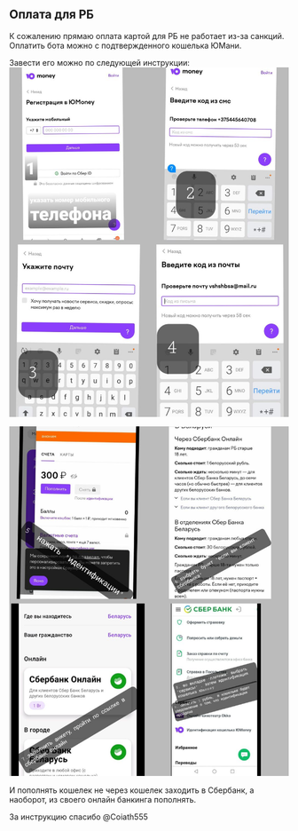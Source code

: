 ## Оплата для РБ
К сожалению прямаю оплата картой для РБ не работает из-за санкций.  
Оплатить бота можно с подтвержденного кошелька ЮМани. 
  
Завести его можно по следующей инструкции:  
![payment1](img/payment/1.jpg)

![payment2](img/payment/2.jpg)

И пополнять кошелек не через кошелек заходить в Сбербанк,  а наоборот,  из своего онлайн банкинга пополнять.

За инструкцию спасибо @Coiath555
